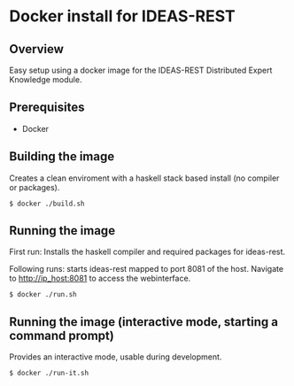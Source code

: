 # Docker install for IDEAS-REST

## Overview
Easy setup using a docker image for the IDEAS-REST Distributed Expert Knowledge module.

## Prerequisites
* Docker

## Building the image
Creates a clean enviroment with a haskell stack based install (no compiler or packages).
```
$ docker ./build.sh
```
## Running the image
First run: Installs the haskell compiler and required packages for ideas-rest.

Following runs: starts ideas-rest mapped to port 8081 of the host. Navigate to [http://ip_host:8081](http://ip_host:8081) to access the webinterface.
```
$ docker ./run.sh
```
## Running the image (interactive mode, starting a command prompt)
Provides an interactive mode, usable during development.
```
$ docker ./run-it.sh
```
